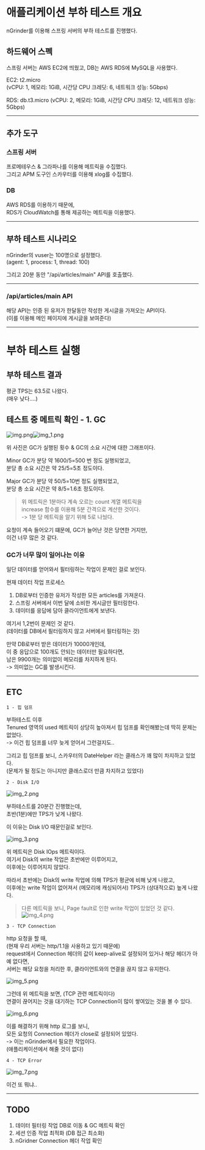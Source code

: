 # 애플리케이션 부하 테스트 개요

nGrinder를 이용해 스프링 서버의 부하 테스트를 진행했다.

## 하드웨어 스펙

스프링 서버는 AWS EC2에 띄웠고, DB는 AWS RDS에 MySQL을 사용했다.

EC2: t2.micro  
(vCPU: 1, 메모리: 1GiB, 시간당 CPU 크레딧: 6, 네트워크 성능: 5Gbps) 

RDS: db.t3.micro
(vCPU: 2, 메모리: 1GiB, 시간당 CPU 크레딧: 12, 네트워크 성능: 5Gbps)

---

## 추가 도구

### 스프링 서버

프로메테우스 & 그라파나를 이용해 메트릭을 수집했다.  
그리고 APM 도구인 스카우터를 이용해 xlog를 수집했다.

### DB

AWS RDS를 이용하기 때문에,  
RDS가 CloudWatch를 통해 제공하는 메트릭을 이용했다.

---

## 부하 테스트 시나리오  

nGrinder의 vuser는 100명으로 설정했다.  
(agent: 1, process: 1, thread: 100)

그리고 20분 동안 "/api/articles/main" API를 호출했다.

---

### /api/articles/main API

해당 API는 인증 된 유저가 한달동안 작성한 게시글을 가져오는 API이다.  
(이를 이용해 메인 페이지에 게시글을 보여준다)

---

# 부하 테스트 실행

## 부하 테스트 결과

평균 TPS는 63.5로 나왔다.  
(매우 낮다....)

## 테스트 중 메트릭 확인 - 1. GC

![img.png](PerfTest_1.png)![img_1.png](PerfTest_2.png)

위 사진은 GC가 실행된 횟수 & GC의 소요 시간에 대한 그래프이다.  

Minor GC가 분당 약 1600/5=500 번 정도 실행되었고,  
분당 총 소요 시간은 약 25/5=5초 정도이다.

Major GC가 분당 약 50/5=10번 정도 실행되었고,  
분당 총 소요 시간은 약 8/5=1.6초 정도이다.

> 위 메트릭은 1분마다 계속 오르는 count 계열 메트릭을  
> increase 함수를 이용해 5분 간격으로 계산한 것이다.  
> -> 1분 당 메트릭을 알기 위해 5로 나눴다.

요청이 계속 들어오기 떄문에, GC가 늘어난 것은 당연한 거지만,  
이건 너무 많은 것 같다.

### GC가 너무 많이 일어나는 이유

일단 데이터를 얻어와서 필터링하는 작업이 문제인 걸로 보인다.

현재 데이터 작업 프로세스
1. DB로부터 인증한 유저가 작성한 모든 articles를 가져온다.
2. 스프링 서버에서 이번 달에 소비한 게시글만 필터링한다.
3. 데이터를 응답에 담아 클라이언트에게 보낸다.

여기서 1,2번이 문제인 것 같다.  
(데이터를 DB에서 필터링하지 않고 서버에서 필터링하는 것)

만약 DB로부터 받은 데이터가 10000개인데,  
이 중 응답으로 100개도 안되는 데이터만 필요하다면,  
남은 9900개는 의미없이 메모리를 차지하게 된다.  
-> 의미없는 GC를 발생시킨다.



---

## ETC

`1 - 힙 덤프`

부하테스트 이후  
Tenured 영역의 used 메트릭이 상당히 높아져서 힙 덤프를 확인해봤는데 딱히 문제는 없었다.  
-> 이건 힙 덤프를 너무 늦게 얻어서 그런걸지도..

그리고 힙 덤프를 보니, 스카우터의 DateHelper 라는 클래스가 꽤 많이 차지하고 있었다.  
(문제가 될 정도는 아니지만 클래스로더 만큼 차지하고 있었다)

`2 - Disk I/O`

![img_2.png](PerfTest_3.png)

부하테스트를 20분간 진행했는데,  
초반(1분)에만 TPS가 낮게 나왔다.

이 이유는 Disk I/O 때문인걸로 보인다.

![img_3.png](PerfTest_4.png)

위 메트릭은 Disk IOps 메트릭이다.  
여기서 Disk의 write 작업은 초반에만 이루어지고,  
이후에는 이루어지지 않았다.

따라서 초반에는 Disk의 write 작업에 의해 TPS가 평균에 비해 낮게 나왔고,  
이후에는 write 작업이 없어져서 (메모리에 캐싱되어서) TPS가 (상대적으로) 높게 나왔다.

> 다른 메트릭을 보니, Page fault로 인한 write 작업이 있었던 것 같다.  
> ![img_4.png](PerfTest_5.png)

`3 - TCP Connection`

http 요청을 할 때,  
(현재 우리 서버는 http/1.1을 사용하고 있기 때문에)  
request에서 Connection 헤더의 값이 keep-alive로 설정되어 있거나 해당 헤더가 아예 없다면,  
서버는 해당 요청을 처리한 후, 클라이언트와의 연결을 끊지 않고 유지한다.

![img_5.png](PerfTest_6.png)

그런데 위 메트릭을 보면, (TCP 관련 메트릭이다)  
연결이 끊어지는 것을 대기하는 TCP Connection이 많이 쌓여있는 것을 볼 수 있다.

![img_6.png](PerfTest_7.png)

이를 해결하기 위해 http 로그를 보니,  
모든 요청의 Connection 헤더가 close로 설정되어 있었다.  
-> 이는 nGrinder에서 필요한 작업이다.  
(애플리케이션에서 해줄 것이 없다)

`4 - TCP Error`

![img_7.png](PerfTest_8.png)

이건 또 뭐냐..

---

## TODO

1. 데이터 필터링 작업 DB로 이동 & GC 메트릭 확인
2. 세션 인증 작업 최적화 (DB 접근 최소화)
3. nGridner Connection 헤더 작업 확인